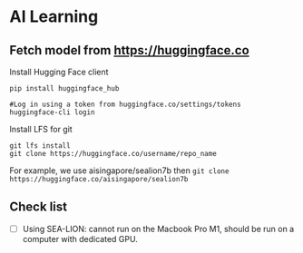 # AI Learning

## Fetch model from <https://huggingface.co>

Install Hugging Face client

```shell
pip install huggingface_hub

#Log in using a token from huggingface.co/settings/tokens
huggingface-cli login
```

Install LFS for git

```shell
git lfs install
git clone https://huggingface.co/username/repo_name
```

For example, we use aisingapore/sealion7b then `git clone https://huggingface.co/aisingapore/sealion7b`

## Check list

- [ ] Using SEA-LION: cannot run on the Macbook Pro M1, should be run on a computer with dedicated GPU.
